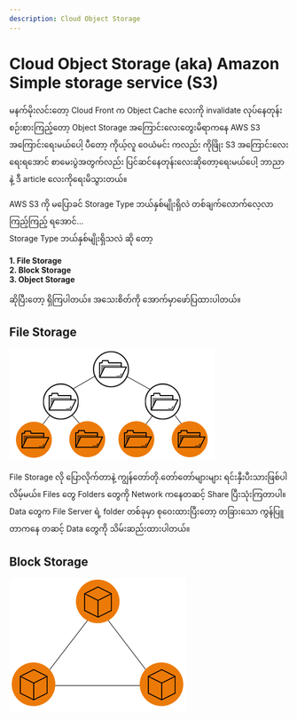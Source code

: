 ```yaml
---
description: Cloud Object Storage
---
```


# Cloud Object Storage \(aka\) Amazon Simple storage service \(S3\)

မနက်မိုးလင်းတော့ Cloud Front က Object Cache လေးကို invalidate လုပ်နေတုန်း စဉ်းစားကြည့်တော့ Object Storage အကြောင်းလေးတွေးမိရာကနေ AWS S3 အကြောင်းရေးမယ်ပေါ့ ပီတော့ ကိုယ့်လူ ဝေယံမင်း ကလည်း ကိုဖြိုး S3 အကြောင်းလေးရေးရအောင် စာမေးပွဲအတွက်လည်း ပြင်ဆင်နေတုန်းလေးဆိုတော့ရေးမယ်ပေါ့ ဘာညာနဲ့ ဒီ article လေးကိုရေးမိသွားတယ်။ 

AWS S3 ကို မပြောခင် Storage Type ဘယ်နှစ်မျိုးရှိလဲ တစ်ချက်လောက်လေ့လာကြည့်ကြည့် ရအောင်...  
Storage Type ဘယ်နှစ်မျိုးရှိသလဲ ဆို တော့   
  
**1. File Storage   
2. Block Storage   
3. Object Storage**   
  
ဆိုပြီးတော့ ရှိကြပါတယ်။ အသေးစိတ်ကို အောက်မှာဖော်ပြထားပါတယ်။   


## File Storage 

![File Storage \[Image Credit : redhat.com\]](../.gitbook/assets/1%20%281%29.png)

File Storage လို ပြောလိုက်တာနဲ့ ကျွန်တော်တို.တော်တော်များများ ရင်းနှီးပီးသားဖြစ်ပါလိမ့်မယ်။ Files တွေ Folders တွေကို Network ကနေတဆင့် Share ပြီးသုံးကြတာပါ။ Data တွေက File Server ရဲ့ folder တစ်ခုမှာ စုဝေးထားပြီးတော့ တခြားသော ကွန်ပြူတာကနေ တဆင့် Data တွေကို သိမ်းဆည်းထားပါတယ်။ 

## Block Storage 

![Block Storage \[Image Credit : redhat.com\] ](../.gitbook/assets/2%20%281%29.png)



